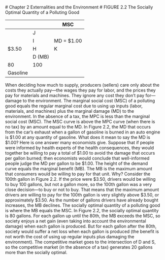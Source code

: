 \# Chapter 2 Externalities and the Environment # FIGURE 2.2 The Socially Optimal Quantity of a Polluting Good

|          |        | MSC        |
| -------- | ------ | ---------- |
|          | J      |            |
|          | I      | MD = $1.00 |
| $3.50    | H      | K          |
|          | D (MB) |            |
| 80       | 100    |            |
| Gasoline |        |            |

When deciding how much to supply, producers (sellers) care only about the costs they actually pay—the wages they pay for labor, and the prices they pay for materials and machines. They ignore any cost they don’t pay for—damage to the environment. The marginal social cost (MSC) of a polluting good equals the regular marginal cost due to using up inputs (labor, materials, and machines) plus the marginal damage (MD) to the environment. In the absence of a tax, the MPC is less than the marginal social cost (MSC). The MSC curve is above the MPC curve (when there is no tax) by an amount equal to the MD. In Figure 2.2, the MD that occurs from the car’s exhaust when a gallon of gasoline is burned in an auto engine is $1.00 at any quantity of gasoline. What does it mean to say the MD is $1.00? Here is one answer many economists give. Suppose that if people were informed by health experts of the health consequences, they would together be willing to pay a total of $1.00 to avoid the damage that occurs per gallon burned; then economists would conclude that well-informed people judge the MD per gallon to be $1.00. The height of the demand curve equals the marginal benefit (MB). The MB is the maximum amount that consumers would be willing to pay for that unit. Why? Consider the 100th gallon in Figure 2.2. If the price were $3.50, drivers would be willing to buy 100 gallons, but not a gallon more, so the 100th gallon was a very close decision—to buy or not to buy. That means that the maximum amount drivers are willing to pay for the 100th gallon is very slightly above $3.50, or approximately $3.50. As the number of gallons drivers have already bought increases, the MB declines. The socially optimal quantity of a polluting good is where the MB equals the MSC. In Figure 2.2, the socially optimal quantity is 80 gallons. For each gallon up until the 80th, the MB exceeds the MSC, so society enjoys a net gain (even taking into account the environmental damage) when each gallon is produced. But for each gallon after the 80th, society would suffer a net loss when each gallon is produced (the benefit is not worth the cost of using up regular inputs plus damaging the environment). The competitive market goes to the intersection of D and S, so the competitive market (in the absence of a tax) generates 20 gallons more than the socially optimal.